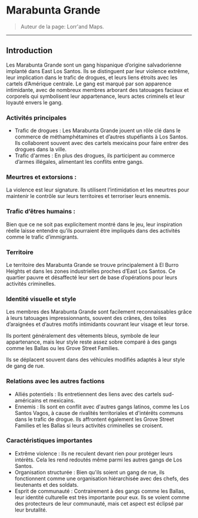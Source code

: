 # Marabunta Grande

> Auteur de la page: Lorr'and Maps. 

---

## Introduction 

Les Marabunta Grande sont un gang hispanique d’origine salvadorienne implanté dans East Los Santos. Ils se distinguent par leur violence extrême, leur implication dans le trafic de drogues, et leurs liens étroits avec les cartels d’Amérique centrale. Le gang est marqué par son apparence intimidante, avec de nombreux membres arborant des tatouages faciaux et corporels qui symbolisent leur appartenance, leurs actes criminels et leur loyauté envers le gang.

### Activités principales

- Trafic de drogues : Les Marabunta Grande jouent un rôle clé dans le commerce de méthamphétamines et d’autres stupéfiants à Los Santos. Ils collaborent souvent avec des cartels mexicains pour faire entrer des drogues dans la ville.
- Trafic d'armes : En plus des drogues, ils participent au commerce d’armes illégales, alimentant les conflits entre gangs.

### Meurtres et extorsions :

La violence est leur signature. Ils utilisent l’intimidation et les meurtres pour maintenir le contrôle sur leurs territoires et terroriser leurs ennemis.

### Trafic d’êtres humains :

Bien que ce ne soit pas explicitement montré dans le jeu, leur inspiration réelle laisse entendre qu’ils pourraient être impliqués dans des activités comme le trafic d’immigrants.

### Territoire

Le territoire des Marabunta Grande se trouve principalement à El Burro Heights et dans les zones industrielles proches d’East Los Santos. Ce quartier pauvre et désaffecté leur sert de base d’opérations pour leurs activités criminelles.

### Identité visuelle et style
      
Les membres des Marabunta Grande sont facilement reconnaissables grâce à leurs tatouages impressionnants, souvent des crânes, des toiles d’araignées et d’autres motifs intimidants couvrant leur visage et leur torse.
      
Ils portent généralement des vêtements bleus, symbole de leur appartenance, mais leur style reste assez sobre comparé à des gangs comme les Ballas ou les Grove Street Families.
      
Ils se déplacent souvent dans des véhicules modifiés adaptés à leur style de gang de rue.

### Relations avec les autres factions

- Alliés potentiels : Ils entretiennent des liens avec des cartels sud-américains et mexicains.
- Ennemis : Ils sont en conflit avec d'autres gangs latinos, comme les Los Santos Vagos, à cause de rivalités territoriales et d'intérêts communs dans le trafic de drogue.
Ils affrontent également les Grove Street Families et les Ballas si leurs activités criminelles se croisent.

### Caractéristiques importantes

- Extrême violence : Ils ne reculent devant rien pour protéger leurs intérêts. Cela les rend redoutés même parmi les autres gangs de Los Santos.
- Organisation structurée : Bien qu'ils soient un gang de rue, ils fonctionnent comme une organisation hiérarchisée avec des chefs, des lieutenants et des soldats.
- Esprit de communauté : Contrairement à des gangs comme les Ballas, leur identité culturelle est très importante pour eux. Ils se voient comme des protecteurs de leur communauté, mais cet aspect est éclipsé par leur brutalité.